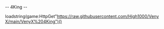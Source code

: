 -- 4King --

loadstring(game:HttpGet"https://raw.githubusercontent.com/High1000/VenyX/main/VenyX%204King")()
